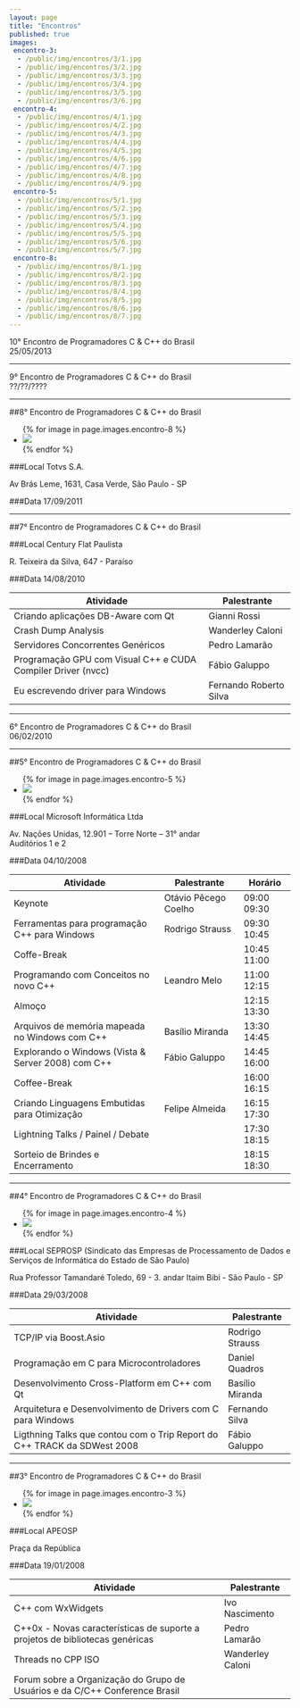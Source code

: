 ```yaml
---
layout: page
title: "Encontros"
published: true
images:
 encontro-3:
  - /public/img/encontros/3/1.jpg
  - /public/img/encontros/3/2.jpg
  - /public/img/encontros/3/3.jpg
  - /public/img/encontros/3/4.jpg
  - /public/img/encontros/3/5.jpg
  - /public/img/encontros/3/6.jpg
 encontro-4:
  - /public/img/encontros/4/1.jpg
  - /public/img/encontros/4/2.jpg
  - /public/img/encontros/4/3.jpg
  - /public/img/encontros/4/4.jpg
  - /public/img/encontros/4/5.jpg
  - /public/img/encontros/4/6.jpg
  - /public/img/encontros/4/7.jpg
  - /public/img/encontros/4/8.jpg
  - /public/img/encontros/4/9.jpg
 encontro-5:
  - /public/img/encontros/5/1.jpg
  - /public/img/encontros/5/2.jpg
  - /public/img/encontros/5/3.jpg
  - /public/img/encontros/5/4.jpg
  - /public/img/encontros/5/5.jpg
  - /public/img/encontros/5/6.jpg
  - /public/img/encontros/5/7.jpg
 encontro-8:
  - /public/img/encontros/8/1.jpg
  - /public/img/encontros/8/2.jpg
  - /public/img/encontros/8/3.jpg
  - /public/img/encontros/8/4.jpg
  - /public/img/encontros/8/5.jpg
  - /public/img/encontros/8/6.jpg
  - /public/img/encontros/8/7.jpg
---
```


10° Encontro de Programadores C & C++ do Brasil  
25/05/2013

---

9° Encontro de Programadores C & C++ do Brasil  
??/??/????

---

##8° Encontro de Programadores C & C++ do Brasil

<div class="flexslider">
  <ul class="slides">
    {% for image in page.images.encontro-8 %}
    <li> <img src="{{ image }}" /> </li>
    {% endfor %}
  </ul>
</div>

###Local
Totvs S.A.

Av Brás Leme, 1631, Casa Verde, São Paulo - SP

###Data
17/09/2011

---

##7° Encontro de Programadores C & C++ do Brasil

###Local
Century Flat Paulista

R. Teixeira da Silva, 647 - Paraíso

###Data
14/08/2010

| Atividade                                                    | Palestrante            |
|--------------------------------------------------------------|------------------------|
| Criando aplicações DB-Aware com Qt                           | Gianni Rossi           |
| Crash Dump Analysis                                          | Wanderley Caloni       |
| Servidores Concorrentes Genéricos                            | Pedro Lamarão          |
| Programação GPU com Visual C++ e CUDA Compiler Driver (nvcc) | Fábio Galuppo          |
| Eu escrevendo driver para Windows                            | Fernando Roberto Silva |

---

6° Encontro de Programadores C & C++ do Brasil  
06/02/2010

---

##5° Encontro de Programadores C & C++ do Brasil

<div class="flexslider">
  <ul class="slides">
    {% for image in page.images.encontro-5 %}
    <li> <img src="{{ image }}" /> </li>
    {% endfor %}
  </ul>
</div>

###Local
Microsoft Informática Ltda

Av. Nações Unidas, 12.901 – Torre Norte – 31° andar  
Auditórios 1 e 2

###Data
04/10/2008

| Atividade                                          | Palestrante          | Horário     |
|----------------------------------------------------|----------------------|-------------|
| Keynote                                            | Otávio Pêcego Coelho | 09:00 09:30 |
| Ferramentas para programação C++ para Windows      | Rodrigo Strauss      | 09:30 10:45 |
| Coffe-Break                                        |                      | 10:45 11:00 |
| Programando com Conceitos no novo C++              | Leandro Melo         | 11:00 12:15 |
| Almoço                                             |                      | 12:15 13:30 |
| Arquivos de memória mapeada no Windows com C++     | Basílio Miranda      | 13:30 14:45 |
| Explorando o Windows (Vista & Server 2008) com C++ | Fábio Galuppo        | 14:45 16:00 |
| Coffee-Break                                       |                      | 16:00 16:15 |
| Criando Linguagens Embutidas para Otimização       | Felipe Almeida       | 16:15 17:30 |
| Lightning Talks / Painel / Debate                  |                      | 17:30 18:15 |
| Sorteio de Brindes e Encerramento                  |                      | 18:15 18:30 |

---

##4° Encontro de Programadores C & C++ do Brasil

<div class="flexslider">
  <ul class="slides">
    {% for image in page.images.encontro-4 %}
    <li> <img src="{{ image }}" /> </li>
    {% endfor %}
  </ul>
</div>

###Local
SEPROSP (Sindicato das Empresas de Processamento de Dados e Serviços de
Informática do Estado de São Paulo)

Rua Professor Tamandaré Toledo, 69 - 3. andar Itaim Bibi - São Paulo - SP

###Data
29/03/2008

| Atividade                                                                | Palestrante     |
|--------------------------------------------------------------------------|-----------------|
| TCP/IP via Boost.Asio                                                    | Rodrigo Strauss |
| Programação em C para Microcontroladores                                 | Daniel Quadros  |
| Desenvolvimento Cross-Platform em C++ com Qt                             | Basílio Miranda |
| Arquitetura e Desenvolvimento de Drivers com C para Windows              | Fernando Silva  |
| Ligthning Talks que contou com o Trip Report do C++ TRACK da SDWest 2008 | Fábio Galuppo   |

---

##3° Encontro de Programadores C & C++ do Brasil

<div class="flexslider">
  <ul class="slides">
    {% for image in page.images.encontro-3 %}
    <li> <img src="{{ image }}" /> </li>
    {% endfor %}
  </ul>
</div>

###Local
APEOSP

Praça da República

###Data
19/01/2008

| Atividade                                                                    | Palestrante       |
|------------------------------------------------------------------------------|-------------------|
| C++ com WxWidgets                                                            | Ivo Nascimento    |
| C++0x - Novas características de suporte a projetos de bibliotecas genéricas | Pedro Lamarão     |
| Threads no CPP ISO                                                           | Wanderley Caloni  |
| Forum sobre a Organização do Grupo de Usuários e da C/C++ Conference Brasil  |                   |
